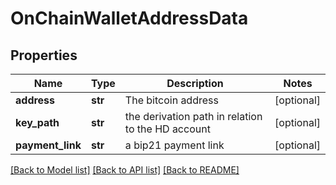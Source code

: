 # OnChainWalletAddressData

## Properties
Name | Type | Description | Notes
------------ | ------------- | ------------- | -------------
**address** | **str** | The bitcoin address | [optional] 
**key_path** | **str** | the derivation path in relation to the HD account | [optional] 
**payment_link** | **str** | a bip21 payment link | [optional] 

[[Back to Model list]](../README.md#documentation-for-models) [[Back to API list]](../README.md#documentation-for-api-endpoints) [[Back to README]](../README.md)


